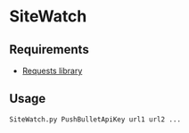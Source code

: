 # SiteWatch

## Requirements
- [Requests library](http://docs.python-requests.org/)

## Usage
```
SiteWatch.py PushBulletApiKey url1 url2 ...
```